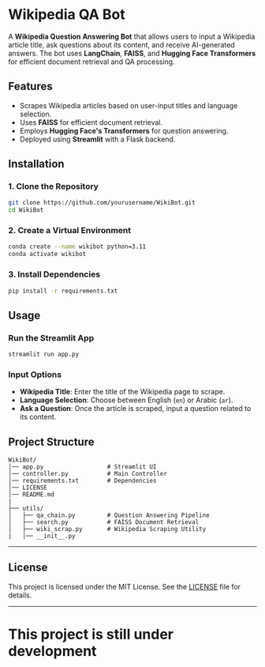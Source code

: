 # Wikipedia QA Bot

A **Wikipedia Question Answering Bot** that allows users to input a Wikipedia article title, ask questions about its content, and receive AI-generated answers. The bot uses **LangChain**, **FAISS**, and **Hugging Face Transformers** for efficient document retrieval and QA processing.

## Features
- Scrapes Wikipedia articles based on user-input titles and language selection.
- Uses **FAISS** for efficient document retrieval.
- Employs **Hugging Face's Transformers** for question answering.
- Deployed using **Streamlit** with a Flask backend.

## Installation

### 1. Clone the Repository
```bash
git clone https://github.com/yourusername/WikiBot.git
cd WikiBot
```

### 2. Create a Virtual Environment
```bash
conda create --name wikibot python=3.11
conda activate wikibot
```

### 3. Install Dependencies
```bash
pip install -r requirements.txt
```

## Usage

### Run the Streamlit App
```bash
streamlit run app.py
```

### Input Options
- **Wikipedia Title**: Enter the title of the Wikipedia page to scrape.
- **Language Selection**: Choose between English (`en`) or Arabic (`ar`).
- **Ask a Question**: Once the article is scraped, input a question related to its content.

## Project Structure
```
WikiBot/
│── app.py                  # Streamlit UI
│── controller.py           # Main Controller
│── requirements.txt        # Dependencies
│── LICENSE
|── README.md
|
├── utils/
│   ├── qa_chain.py         # Question Answering Pipeline
│   ├── search.py           # FAISS Document Retrieval
│   ├── wiki_scrap.py       # Wikipedia Scraping Utility
|   |── __init__.py
```

---

## License
This project is licensed under the MIT License. See the [LICENSE](LICENSE) file for details.

---

# This project is still under development 

